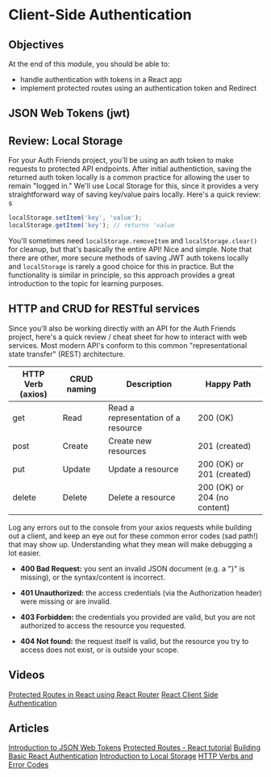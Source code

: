 # Client-Side Authentication

## Objectives
At the end of this module, you should be able to:
* handle authentication with tokens in a React app
* implement protected routes using an authentication token and Redirect

## JSON Web Tokens (jwt)

## Review: Local Storage
For your Auth Friends project, you'll be using an auth token to make requests to protected API endpoints. After initial authentiction, saving the returned auth token locally is a common practice for allowing the user to remain "logged in." We'll use Local Storage for this, since it provides a very straightforward way of saving key/value pairs locally. Here's a quick review:
s
```javascript
localStorage.setItem('key', 'value');
localStorage.getItem('key'); // returns 'value
```

You'll sometimes need `localStorage.removeItem` and `localStorage.clear()` for cleanup, but that's basically the entire API! Nice and simple. Note that there are other, more secure methods of saving JWT auth tokens locally and `localStorage` is rarely a good choice for this in practice. But the functionality is similar in principle, so this approach provides a great introduction to the topic for learning purposes.

## HTTP and CRUD for RESTful services
Since you'll also be working directly with an API for the Auth Friends project, here's a quick review / cheat sheet for how to interact with web services. Most modern API's conform to this common "representational state transfer" (REST) architecture.

| HTTP Verb (axios) | CRUD naming      | Description                         | Happy Path                   |
|-------------------|------------------|-------------------------------------|------------------------------|
| get               | Read             | Read a representation of a resource | 200 (OK)                     |
| post              | Create           | Create new resources                | 201 (created)                |
| put               | Update           | Update a resource                   | 200 (OK) or 201 (created)    |
| delete            | Delete           | Delete a resource                   | 200 (OK) or 204 (no content) |

Log any errors out to the console from your axios requests while building out a client, and keep an eye out for these common error codes (sad path!) that may show up. Understanding what they mean will make debugging a lot easier.

* **400 Bad Request:** you sent an invalid JSON document (e.g. a "}" is missing), or the syntax/content is incorrect.

* **401 Unauthorized:** the access credentials (via the Authorization header) were missing or are invalid.

* **403 Forbidden:** the credentials you provided are valid, but you are not authorized to access the resource you requested.

* **404 Not found:** the request itself is valid, but the resource you try to access does not exist, or is outside your scope.


## Videos
[Protected Routes in React using React Router](https://www.youtube.com/watch?v=Y0-qdp-XBJg)
[React Client Side Authentication](https://www.youtube.com/watch?v=oRL-pttfNSc)

## Articles
[Introduction to JSON Web Tokens](https://jwt.io/introduction/)
[Protected Routes - React tutorial](https://medium.com/javascript-in-plain-english/how-to-set-up-protected-routes-in-your-react-application-a3254deda380)
[Building Basic React Authentication](https://medium.com/better-programming/building-basic-react-authentication-e20a574d5e71)
[Introduction to Local Storage](https://sebhastian.com/local-storage-introduction)
[HTTP Verbs and Error Codes](https://developers.evrythng.com/docs/http-verbs-and-error-codes)
